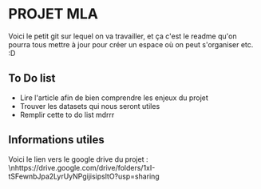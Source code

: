# PROJET MLA

Voici le petit git sur lequel on va travailler, et ça c'est le readme qu'on pourra tous mettre à jour pour créer un espace où on peut s'organiser etc. :D

## To Do list

- Lire l'article afin de bien comprendre les enjeux du projet
- Trouver les datasets qui nous seront utiles
- Remplir cette to do list mdrrr

## Informations utiles

Voici le lien vers le google drive du projet : 
\nhttps://drive.google.com/drive/folders/1xI-tSFewnbJpa2LyrUyNPgijisipsltO?usp=sharing